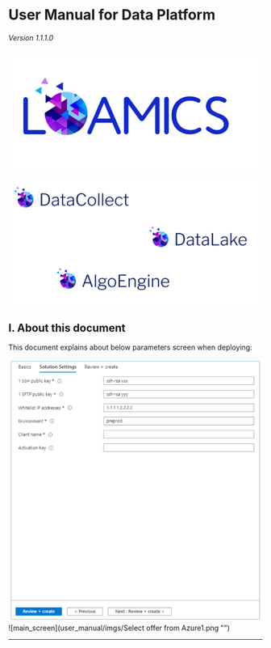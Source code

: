 # User Manual for Data Platform

###### Version 1.1.1.0

![main_screen](user_manual/imgs/offers_logo.png "")

![pda_offer_logo](user_manual/imgs/loamics_logo_apps.png "")

## I. About this document

This document explains about below parameters screen when deploying:

![main_screen](user_manual/imgs/main_screen.png "")
![main_screen](user_manual/imgs/Select offer from Azure1.png "")

---
